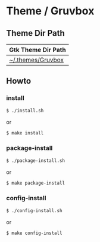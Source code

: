 
# Theme / Gruvbox


## Theme Dir Path

| Gtk Theme Dir Path |
| --- |
| [~/.themes/Gruvbox](https://github.com/samwhelp/gruvbox-theme-collection/tree/gtk-theme-gruvbox) |


## Howto


### install

``` sh
$ ./install.sh
```

or

``` sh
$ make install
```


### package-install

``` sh
$ ./package-install.sh
```

or

``` sh
$ make package-install
```


### config-install

``` sh
$ ./config-install.sh
```

or

``` sh
$ make config-install
```
